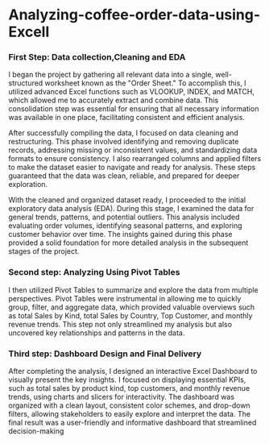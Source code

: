 # Analyzing-coffee-order-data-using-Excell

### First Step: Data collection,Cleaning and EDA
I began the project by gathering all relevant data into a single, well-structured worksheet known as the "Order Sheet." To accomplish this, I utilized advanced Excel functions such as VLOOKUP, INDEX, and MATCH, which allowed me to accurately extract and combine data. This consolidation step was essential for ensuring that all necessary information was available in one place, facilitating consistent and efficient analysis.

After successfully compiling the data, I focused on data cleaning and restructuring. This phase involved identifying and removing duplicate records, addressing missing or inconsistent values, and standardizing data formats to ensure consistency. I also rearranged columns and applied filters to make the dataset easier to navigate and ready for analysis. These steps guaranteed that the data was clean, reliable, and prepared for deeper exploration.

With the cleaned and organized dataset ready, I proceeded to the initial exploratory data analysis (EDA). During this stage, I examined the data for general trends, patterns, and potential outliers. This analysis included evaluating order volumes, identifying seasonal patterns, and exploring customer behavior over time. The insights gained during this phase provided a solid foundation for more detailed analysis in the subsequent stages of the project.

### Second step: Analyzing Using Pivot Tables

I then utilized Pivot Tables to summarize and explore the data from multiple perspectives. Pivot Tables were instrumental in allowing me to quickly group, filter, and aggregate data, which provided valuable overviews such as total Sales by Kind, total Sales by Country, Top Customer, and monthly revenue trends. This step not only streamlined my analysis but also uncovered key relationships and patterns in the data.

### Third step: Dashboard Design and Final Delivery

After completing the analysis, I designed an interactive Excel Dashboard to visually present the key insights. I focused on displaying essential KPIs, such as total sales by product kind, top customers, and monthly revenue trends, using charts and slicers for interactivity. The dashboard was organized with a clean layout, consistent color schemes, and drop-down filters, allowing stakeholders to easily explore and interpret the data. The final result was a user-friendly and informative dashboard that streamlined decision-making


